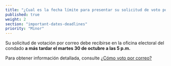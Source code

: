```yaml
---
title: "¿Cual es la fecha límite para presentar su solicitud de voto por correo?"
published: true
weight: 2
section: "important-dates-deadlines"
priority: "Minor"
---
```

Su solicitud de votación por correo debe recibirse en la oficina electoral del condado **a más tardar el martes 30 de octubre a las 5 p.m.**  
  
Para obtener información detallada, consulte [¿Cómo voto por correo?](#menu-item-¿cómo-voto-por-correo)
